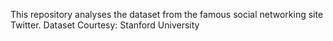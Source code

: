 This repository analyses the dataset from the famous social networking site Twitter.
Dataset Courtesy: Stanford University
 